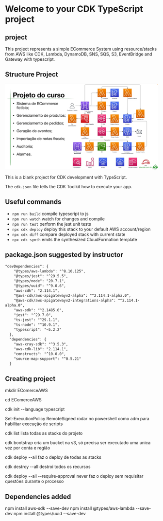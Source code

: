 # Welcome to your CDK TypeScript project

## project

This project represents a simple ECommerce System using resource/stacks from AWS like CDK, Lambda, DynamoDB, SNS, SQS, S3, EventBridge and Gateway with typescript.

## Structure Project
![Structure](../conteudos/projeto.png)

This is a blank project for CDK development with TypeScript.

The `cdk.json` file tells the CDK Toolkit how to execute your app.

## Useful commands

* `npm run build`   compile typescript to js
* `npm run watch`   watch for changes and compile
* `npm run test`    perform the jest unit tests
* `npx cdk deploy`  deploy this stack to your default AWS account/region
* `npx cdk diff`    compare deployed stack with current state
* `npx cdk synth`   emits the synthesized CloudFormation template


## package.json suggested by instructor
```
"devDependencies": {
    "@types/aws-lambda": "^8.10.125",
    "@types/jest": "^29.5.5",
    "@types/node": "20.7.1",
    "@types/uuid": "^9.0.6",
    "aws-cdk": "2.114.1",
    "@aws-cdk/aws-apigatewayv2-alpha": "^2.114.1-alpha.0",
    "@aws-cdk/aws-apigatewayv2-integrations-alpha": "^2.114.1-alpha.0",
    "aws-sdk": "^2.1485.0",
    "jest": "^29.7.0",
    "ts-jest": "^29.1.1",
    "ts-node": "^10.9.1",
    "typescript": "~5.2.2"
  },
  "dependencies": {
    "aws-xray-sdk": "^3.5.3",
    "aws-cdk-lib": "2.114.1",
    "constructs": "^10.0.0",
    "source-map-support": "^0.5.21"
  }
```

## Creating project
  mkdir EComerceAWS

  cd EComerceAWS

  cdk init --language typescript

  Set-ExecutionPolicy RemoteSigned
    rodar no powershell como adm para habilitar execução de scripts 

  cdk list
    lista todas as stacks do projeto

  cdk bootstrap
    cria um bucket na s3, só precisa ser executado uma unica vez por conta e região

  cdk deploy --all
    faz o deploy de todas as stacks

  cdk destroy --all
    destroi todos os recursos

  cdk deploy --all --require-approval never
    faz o deploy sem requisitar questões durante o processo

## Dependencies added
  npm install aws-sdk --save-dev
  npm install @types/aws-lambda --save-dev
  npm install @types/uuid --save-dev